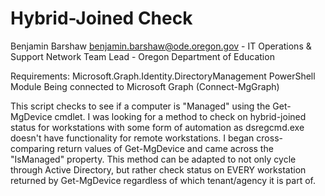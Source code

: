 # Hybrid-Joined Check
Benjamin Barshaw <benjamin.barshaw@ode.oregon.gov> - IT Operations & Support Network Team Lead - Oregon Department of Education

Requirements: Microsoft.Graph.Identity.DirectoryManagement PowerShell Module
              Being connected to Microsoft Graph (Connect-MgGraph)  

This script checks to see if a computer is "Managed" using the Get-MgDevice cmdlet. I was looking for a method to check on hybrid-joined status for workstations with some form of automation as dsregcmd.exe doesn't have functionality
for remote workstations. I began cross-comparing return values of Get-MgDevice and came across the "IsManaged" property. This method can be adapted to not only cycle through Active Directory, but rather check status on EVERY 
workstation returned by Get-MgDevice regardless of which tenant/agency it is part of.
